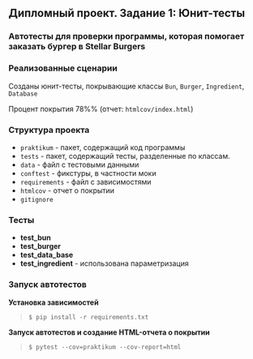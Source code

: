 ## Дипломный проект. Задание 1: Юнит-тесты

### Автотесты для проверки программы, которая помогает заказать бургер в Stellar Burgers

### Реализованные сценарии

Созданы юнит-тесты, покрывающие классы `Bun`, `Burger`, `Ingredient`, `Database`

Процент покрытия  78%% (отчет: `htmlcov/index.html`)

### Структура проекта

- `praktikum` - пакет, содержащий код программы
- `tests` - пакет, содержащий тесты, разделенные по классам.
- `data` - файл с тестовыми данными
- `conftest` - фикстуры, в частности моки
- `requirements` - файл с зависимостями
- `htmlcov` - отчет о покрытии
- `gitignore`

### **Тесты**
* **test_bun**
* **test_burger**
* **test_data_base**
* **test_ingredient** - использована параметризация

### Запуск автотестов

**Установка зависимостей**

> `$ pip install -r requirements.txt`

**Запуск автотестов и создание HTML-отчета о покрытии**

>  `$ pytest --cov=praktikum --cov-report=html`
